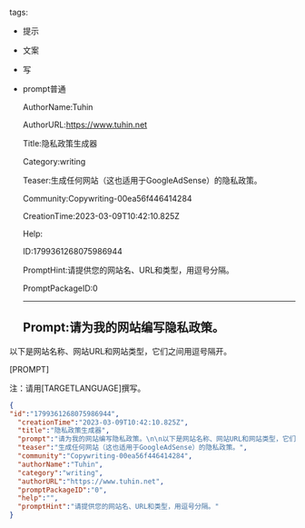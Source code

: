   tags: 
- 提示
- 文案
- 写
- prompt普通

  AuthorName:Tuhin

  AuthorURL:https://www.tuhin.net

  Title:隐私政策生成器

  Category:writing

  Teaser:生成任何网站（这也适用于GoogleAdSense）的隐私政策。

  Community:Copywriting-00ea56f446414284

  CreationTime:2023-03-09T10:42:10.825Z

  Help:

  ID:1799361268075986944

  PromptHint:请提供您的网站名、URL和类型，用逗号分隔。

  PromptPackageID:0

  ---

  ## Prompt:请为我的网站编写隐私政策。

以下是网站名称、网站URL和网站类型，它们之间用逗号隔开。

[PROMPT]

注：请用[TARGETLANGUAGE]撰写。

  ```json
  {
  "id":"1799361268075986944",
    "creationTime":"2023-03-09T10:42:10.825Z",
    "title":"隐私政策生成器",
    "prompt":"请为我的网站编写隐私政策。\n\n以下是网站名称、网站URL和网站类型，它们之间用逗号隔开。\n\n[PROMPT]\n\n注：请用[TARGETLANGUAGE]撰写。",
    "teaser":"生成任何网站（这也适用于GoogleAdSense）的隐私政策。",
    "community":"Copywriting-00ea56f446414284",
    "authorName":"Tuhin",
    "category":"writing",
    "authorURL":"https://www.tuhin.net",
    "promptPackageID":"0",
    "help":"",
    "promptHint":"请提供您的网站名、URL和类型，用逗号分隔。"
  }
  ```
